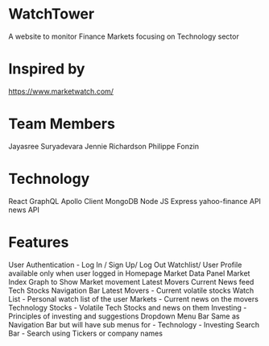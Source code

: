 # WatchTower
  A website to monitor Finance Markets focusing on Technology sector

# Inspired by 
  https://www.marketwatch.com/

# Team Members
  Jayasree Suryadevara
  Jennie Richardson
  Philippe Fonzin
  
 # Technology
  React
  GraphQL
  Apollo Client
  MongoDB
  Node JS
  Express
  yahoo-finance API
  news API
  
# Features
  User Authentication - Log In / Sign Up/ Log Out 
  Watchlist/ User Profile available only when user logged in
  Homepage 
    Market Data Panel
      Market Index
      Graph to Show Market movement
      Latest Movers
   Current News feed
   Tech Stocks
  Navigation Bar
    Latest Movers - Current volatile stocks
    Watch List - Personal watch list of the user
    Markets - Current news on the movers
    Technology Stocks - Volatile Tech Stocks and news on them 
    Investing - Principles of investing and suggestions
  Dropdown Menu Bar
    Same as Navigation Bar but will have sub menus for
    - Technology
    - Investing
  Search Bar - Search using Tickers or company names
  
  
  
